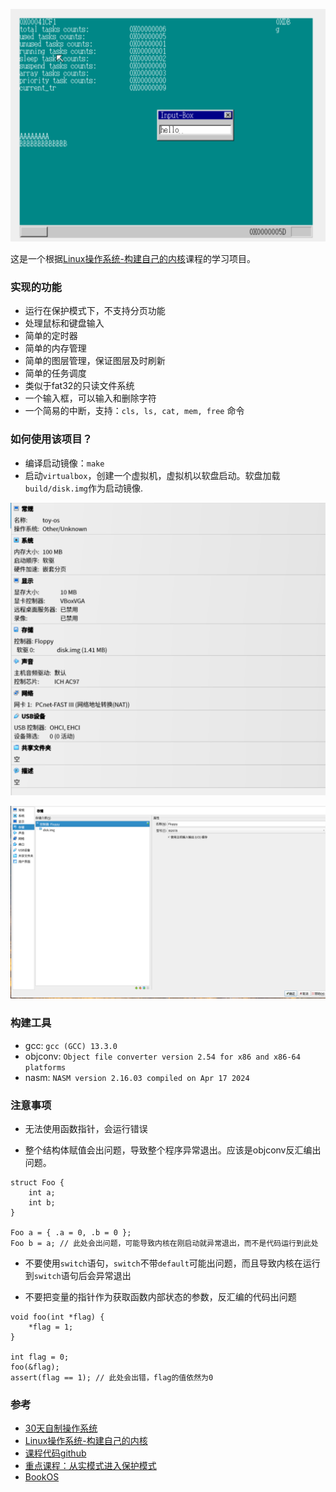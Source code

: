 ![0.png](./screenshot/0.png)

这是一个根据[Linux操作系统-构建自己的内核](https://www.bilibili.com/video/BV1VJ41157wq?spm_id_from=333.788.videopod.episodes&vd_source=da23da82658adda9cbdfd045a9e6daf7)课程的学习项目。

### 实现的功能
- 运行在保护模式下，不支持分页功能
- 处理鼠标和键盘输入
- 简单的定时器
- 简单的内存管理
- 简单的图层管理，保证图层及时刷新
- 简单的任务调度
- 类似于fat32的只读文件系统
- 一个输入框，可以输入和删除字符
- 一个简易的中断，支持：`cls, ls, cat, mem, free` 命令

### 如何使用该项目？
- 编译启动镜像：`make`
- 启动`virtualbox`，创建一个虚拟机，虚拟机以软盘启动。软盘加载`build/disk.img`作为启动镜像.

![1.png](./screenshot/1.png)

![1.png](./screenshot/2.png)

### 构建工具
- gcc: `gcc (GCC) 13.3.0`
- objconv: `Object file converter version 2.54 for x86 and x86-64 platforms`
- nasm: `NASM version 2.16.03 compiled on Apr 17 2024`

### 注意事项
- 无法使用函数指针，会运行错误

- 整个结构体赋值会出问题，导致整个程序异常退出。应该是objconv反汇编出问题。
```
struct Foo {
    int a;
    int b;
}

Foo a = { .a = 0, .b = 0 };
Foo b = a; // 此处会出问题，可能导致内核在刚启动就异常退出，而不是代码运行到此处
```

- 不要使用`switch`语句，`switch`不带`default`可能出问题，而且导致内核在运行到`switch`语句后会异常退出

- 不要把变量的指针作为获取函数内部状态的参数，反汇编的代码出问题
```
void foo(int *flag) {
    *flag = 1;
}

int flag = 0;
foo(&flag);
assert(flag == 1); // 此处会出错，flag的值依然为0
```

### 参考
- [30天自制操作系统](https://github.com/oddman2017/haribote)
- [Linux操作系统-构建自己的内核](https://www.bilibili.com/video/BV1VJ41157wq?spm_id_from=333.788.videopod.episodes&vd_source=da23da82658adda9cbdfd045a9e6daf7)
- [课程代码github](https://github.com/wycl16514)
- [重点课程：从实模式进入保护模式](https://www.bilibili.com/video/BV1VJ41157wq?spm_id_from=333.788.player.switch&vd_source=da23da82658adda9cbdfd045a9e6daf7&p=5)
- [BookOS](https://github.com/hzcx998/BookOS)

